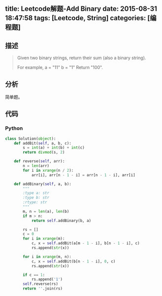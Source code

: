 title: Leetcode解题-Add Binary
date: 2015-08-31 18:47:58
tags: [Leetcode, String]
categories: [编程题]
---

## 描述
> Given two binary strings, return their sum (also a binary string).
>
> For example,
> a = "11"
> b = "1"
> Return "100".

## 分析
简单题。

## 代码

### Python
```python
class Solution(object):
    def addBit(self, a, b, c):
        s = int(a) + int(b) + int(c)
        return divmod(s, 2)

    def reverse(self, arr):
        n = len(arr)
        for i in xrange(n / 2):
            arr[i], arr[n - 1 - i] = arr[n - 1 - i], arr[i]

    def addBinary(self, a, b):
        """
        :type a: str
        :type b: str
        :rtype: str
        """
        m, n = len(a), len(b)
        if m > n:
            return self.addBinary(b, a)

        rs = []
        c = 0
        for i in xrange(m):
            c, x = self.addBit(a[m - 1 - i], b[n - 1 - i], c)
            rs.append(str(x))

        for i in xrange(m, n):
            c, x = self.addBit(b[n - 1 - i], 0, c)
            rs.append(str(x))

        if c == 1:
            rs.append('1')
        self.reverse(rs)
        return ''.join(rs)
```
